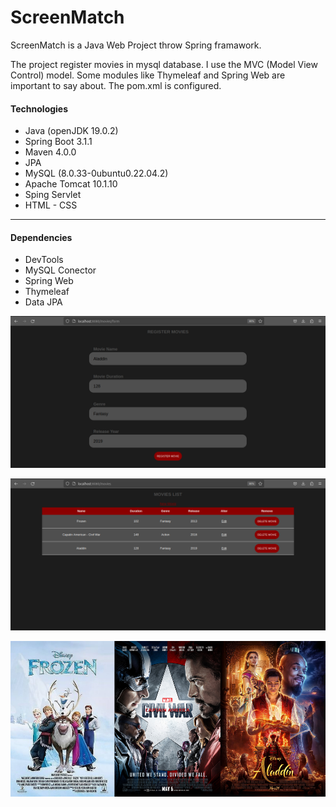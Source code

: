 # ScreenMatch

ScreenMatch is a Java Web Project throw Spring framawork.

The project register movies in mysql database. I use the MVC (Model View Control) model. Some modules like Thymeleaf and Spring Web are important to say about. The pom.xml is configured.

#### Technologies

* Java (openJDK 19.0.2)
* Spring Boot 3.1.1
* Maven 4.0.0 
* JPA
* MySQL (8.0.33-0ubuntu0.22.04.2)
* Apache Tomcat 10.1.10
* Sping Servlet
* HTML - CSS

***

#### Dependencies

* DevTools
* MySQL Conector
* Spring Web
* Thymeleaf
* Data JPA

![Register Movie](img/movieForm.png)

![Movie List](img/movieList.png)

![Movie Poster](img/moviePoster.png)
